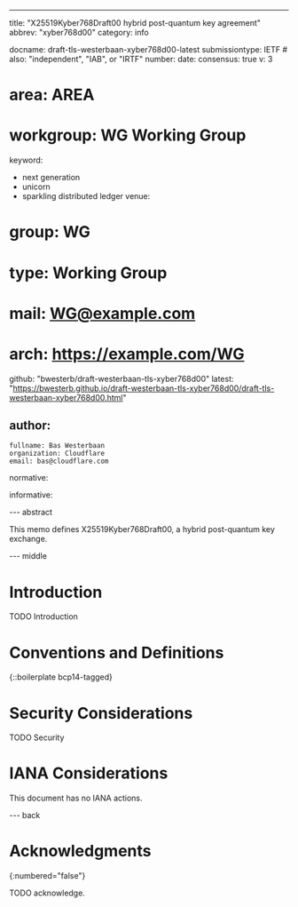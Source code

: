 ---
title: "X25519Kyber768Draft00 hybrid post-quantum key agreement"
abbrev: "xyber768d00"
category: info

docname: draft-tls-westerbaan-xyber768d00-latest
submissiontype: IETF  # also: "independent", "IAB", or "IRTF"
number:
date:
consensus: true
v: 3
# area: AREA
# workgroup: WG Working Group
keyword:
 - next generation
 - unicorn
 - sparkling distributed ledger
venue:
#  group: WG
#  type: Working Group
#  mail: WG@example.com
#  arch: https://example.com/WG
  github: "bwesterb/draft-westerbaan-tls-xyber768d00"
  latest: "https://bwesterb.github.io/draft-westerbaan-tls-xyber768d00/draft-tls-westerbaan-xyber768d00.html"

author:
 -
    fullname: Bas Westerbaan
    organization: Cloudflare
    email: bas@cloudflare.com

normative:

informative:


--- abstract

This memo defines X25519Kyber768Draft00, a hybrid post-quantum key exchange.


--- middle

# Introduction

TODO Introduction


# Conventions and Definitions

{::boilerplate bcp14-tagged}


# Security Considerations

TODO Security


# IANA Considerations

This document has no IANA actions.


--- back

# Acknowledgments
{:numbered="false"}

TODO acknowledge.
